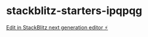 # stackblitz-starters-ipqpqg

[Edit in StackBlitz next generation editor ⚡️](https://stackblitz.com/~/github.com/safa12/stackblitz-starters-ipqpqg)
